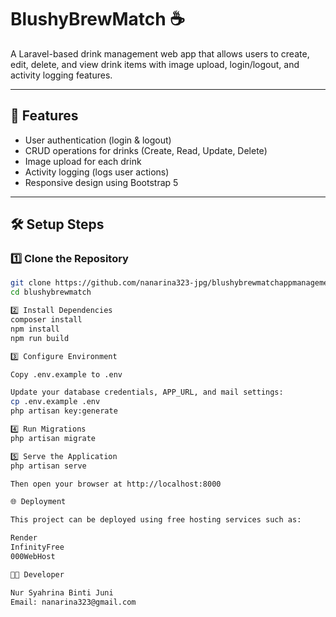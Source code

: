 # BlushyBrewMatch ☕  
A Laravel-based drink management web app that allows users to create, edit, delete, and view drink items with image upload, login/logout, and activity logging features.

---

## 🚀 Features
- User authentication (login & logout)
- CRUD operations for drinks (Create, Read, Update, Delete)
- Image upload for each drink
- Activity logging (logs user actions)
- Responsive design using Bootstrap 5

---

## 🛠️ Setup Steps


### 1️⃣ Clone the Repository
```bash
git clone https://github.com/nanarina323-jpg/blushybrewmatchappmanagement.git
cd blushybrewmatch

2️⃣ Install Dependencies
composer install
npm install
npm run build

3️⃣ Configure Environment

Copy .env.example to .env

Update your database credentials, APP_URL, and mail settings:
cp .env.example .env
php artisan key:generate

4️⃣ Run Migrations
php artisan migrate

5️⃣ Serve the Application
php artisan serve

Then open your browser at http://localhost:8000

🌐 Deployment

This project can be deployed using free hosting services such as:

Render
InfinityFree
000WebHost

👩‍💻 Developer

Nur Syahrina Binti Juni
Email: nanarina323@gmail.com



